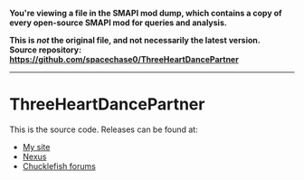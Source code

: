 **You're viewing a file in the SMAPI mod dump, which contains a copy of every open-source SMAPI mod
for queries and analysis.**

**This is _not_ the original file, and not necessarily the latest version.**  
**Source repository: https://github.com/spacechase0/ThreeHeartDancePartner**

----

# ThreeHeartDancePartner
This is the source code. Releases can be found at:
* [My site](http://spacechase0.com/mods/stardew-valley/three-heart-dance-partner/)
* [Nexus](http://www.nexusmods.com/stardewvalley/mods/500/)
* [Chucklefish forums](http://community.playstarbound.com/resources/three-heart-flower-festival-dance-partners.3767/)
